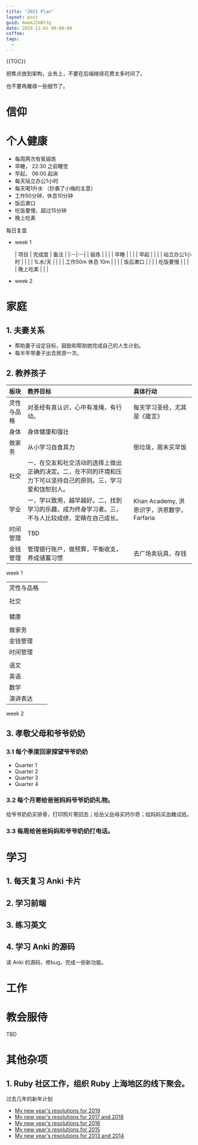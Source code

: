 ```yaml
---
title: "2021 Plan"
layout: post
guid: 0wemJ2kWYJg
date: 2020-12-01 00:00:00
coffee:
tags:
  -
---
```


{{TOC}}




把焦点放到架构，业务上，不要在后端继续花费太多时间了。

也不要再雕琢一些细节了。


# 信仰



# 个人健康

- 每周两次有氧锻炼
- 早睡， 22:30 之前睡觉
- 早起， 06:00 起床
- 每天站立办公1小时
- 每天喝1升水 （抄袭了小梅的主意）
- 工作50分钟，休息10分钟
- 饭后漱口
- 吃饭要慢，超过15分钟
- 晚上吃素

每日复盘

- week 1

	| 项目 | 完成度 | 备注 |
	|:--|:--|
	| 锻炼 |  |  |
	| 早睡 |  |  |
	| 早起 |  |  |
	| 站立办公1小时 |  |  |
	| 1L水/天 |  |  |
	| 工作50m 休息 10m |  |  |
	| 饭后漱口  |  |  |
	| 吃饭要慢 |  |  |
	| 晚上吃素 |  |  |

- week 2




# 家庭

## 1. 夫妻关系

- 帮助妻子设定目标，鼓励和帮助她完成自己的人生计划。
- 每半年带妻子出去旅游一次。


## 2. 教养孩子

| 板块 | 教养目标 | 具体行动 |
|:--|:--| :--|
| 灵性与品格 | 对圣经有真认识，心中有准绳，有行动。| 每天学习圣经，尤其是《箴言》 |
| 身体 | 身体健康和强壮 | |
| 做家务 | 从小学习自食其力  | 倒垃圾，周末买早饭 |
| 社交 | 一，在交友和社交活动的选择上做出正确的决定。二，在不同的环境和压力下可以坚持自己的原则。三，学习爱和饶恕别人。 | |
| 学业 | 一，学以致用，越早越好。二，找到学习的乐趣，成为终身学习者。三，不与人比较成绩，定睛在自己成长。 | Khan Academy, 洪恩识字，洪恩数学，Farfaria |
| 时间管理  | TBD | |
| 金钱管理 | 管理银行账户，做预算，平衡收支，养成储蓄习惯 | 去广场卖玩具，存钱 |


week 1

|  |  |
|:--|:--|
| 灵性与品格 |  |
|  |  |
| 社交 |  |
|  |  |
|  |  |
| 健康 |  |
|  |  |
| 做家务 |  |
| 金钱管理 |  |
| 时间管理 |  |
|  |  |
| 语文 |  |
| 英语 |  |
| 数学 |  |
| 演讲表达 |  |

week 2


## 3.  孝敬父母和爷爷奶奶


### 3.1 每个季度回家探望爷爷奶奶

- Quarter 1 
- Quarter 2 
- Quarter 3
- Quarter 4

### 3.2 每个月寄给爸爸妈妈爷爷奶奶礼物。

给爷爷奶奶买排骨，打印照片寄回去；给岳父岳母买钙尔奇；给妈妈买血糖试纸。



### 3.3 每周给爸爸妈妈和爷爷奶奶打电话。



# 学习


## 1. 每天复习 Anki 卡片


## 2. 学习前端 

## 3. 练习英文

## 4. 学习 Anki 的源码

读 Anki 的源码，修bug，完成一些新功能。



# 工作



# 教会服侍

TBD


# 其他杂项 

## 1. Ruby 社区工作，组织 Ruby 上海地区的线下聚会。




过去几年的新年计划


- [My new year's resolutions for 2019](/plan-for-2019.html)
- [My new year's resolutions for 2017 and 2018](/plan-for-2017-and-2018.html)
- [My new year's resolutions for 2016](/study-plan-2016.html)
- [My new year's resolutions for 2015](/my-2014.html)
- [My new year's resolutions for 2013 and 2014](/study-plan.html)


